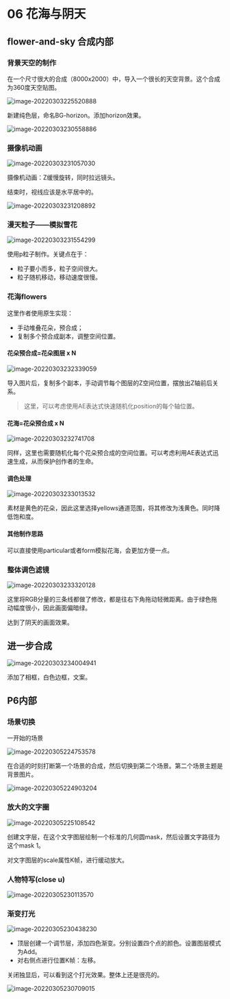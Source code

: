 # 06 花海与阴天

## flower-and-sky 合成内部

### 背景天空的制作

在一个尺寸很大的合成（8000x2000）中，导入一个很长的天空背景。这个合成为360度天空贴图。

![image-20220303225520888](assets/image-20220303225520888.png)

新建纯色层，命名BG-horizon。添加horizon效果。

![image-20220303230558886](assets/image-20220303230558886.png)



### 摄像机动画

![image-20220303231057030](assets/image-20220303231057030.png)

摄像机动画：Z缓慢旋转，同时拉远镜头。

结束时，视线应该是水平居中的。

![image-20220303231208892](assets/image-20220303231208892.png)



### 漫天粒子——模拟雪花

![image-20220303231554299](assets/image-20220303231554299.png)

使用p粒子制作。关键点在于：

- 粒子要小而多，粒子空间很大。
- 粒子随机移动，移动速度很慢。



### 花海flowers

这里作者使用原生实现：

- 手动堆叠花朵，预合成；
- 复制多个预合成副本，调整空间位置。

#### 花朵预合成=花朵图层 x N

![image-20220303232339059](assets/image-20220303232339059.png)

导入图片后，复制多个副本，手动调节每个图层的Z空间位置，摆放出Z轴前后关系。

> 这里，可以考虑使用AE表达式快速随机化position的每个轴位置。



#### 花海=花朵预合成 x N

![image-20220303232741708](assets/image-20220303232741708.png)

同样，这里也需要随机化每个花朵预合成的空间位置。可以考虑利用AE表达式迅速生成，从而保护创作者的生命。



#### 调色处理

![image-20220303233013532](assets/image-20220303233013532.png)

素材是黄色的花朵，因此这里选择yellows通道范围，将其修改为浅黄色。同时降低饱和度。



#### 其他制作思路

可以直接使用particular或者form模拟花海，会更加方便一点。



### 整体调色滤镜

![image-20220303233320128](assets/image-20220303233320128.png)

这里将RGB分量的三条线都做了修改，都是往右下角拖动轻微距离。由于绿色拖动幅度很小，因此画面偏暗绿。

达到了阴天的画面效果。



## 进一步合成

![image-20220303234004941](assets/image-20220303234004941.png)

添加了相框，白色边框，文案。



## P6内部

### 场景切换

一开始的场景

![image-20220305224753578](assets/image-20220305224753578.png)

在合适的时刻打断第一个场景的合成，然后切换到第二个场景。第二个场景主题是背景图片。

![image-20220305224903204](assets/image-20220305224903204.png)



### 放大的文字圈

![image-20220305225108542](assets/image-20220305225108542.png)

创建文字层，在这个文字图层绘制一个标准的几何圆mask，然后设置文字路径为这个mask 1。

对文字图层的scale属性K帧，进行缓动放大。



### 人物特写(close u)

![image-20220305230113570](assets/image-20220305230113570.png)



### 渐变打光

![image-20220305230438230](assets/image-20220305230438230.png)

- 顶层创建一个调节层，添加四色渐变。分别设置四个点的颜色。设置图层模式为Add。
- 对右侧点进行位置K帧：左移。

关闭独显后，可以看到这个打光效果。整体上还是很亮的。

![image-20220305230709015](assets/image-20220305230709015.png)



